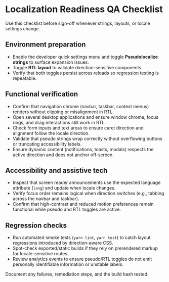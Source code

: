 # Localization Readiness QA Checklist

Use this checklist before sign-off whenever strings, layouts, or locale settings change.

## Environment preparation
- Enable the developer quick settings menu and toggle **Pseudolocalize strings** to surface expansion issues.
- Toggle **RTL layout** to validate direction-sensitive components.
- Verify that both toggles persist across reloads so regression testing is repeatable.

## Functional verification
- Confirm that navigation chrome (navbar, taskbar, context menus) renders without clipping or misalignment in RTL.
- Open several desktop applications and ensure window chrome, focus rings, and drag interactions still work in RTL.
- Check form inputs and text areas to ensure caret direction and alignment follow the locale direction.
- Validate that pseudo strings wrap correctly without overflowing buttons or truncating accessibility labels.
- Ensure dynamic content (notifications, toasts, modals) respects the active direction and does not anchor off-screen.

## Accessibility and assistive tech
- Inspect that screen reader announcements use the expected language attribute (`lang`) and update when locale changes.
- Verify focus order remains logical when direction switches (e.g., tabbing across the navbar and taskbar).
- Confirm that high-contrast and reduced motion preferences remain functional while pseudo and RTL toggles are active.

## Regression checks
- Run automated smoke tests (`yarn lint`, `yarn test`) to catch layout regressions introduced by direction-aware CSS.
- Spot-check exported/static builds if they rely on prerendered markup for locale-sensitive routes.
- Review analytics events to ensure pseudo/RTL toggles do not emit personally identifiable information or unstable labels.

Document any failures, remediation steps, and the build hash tested.
